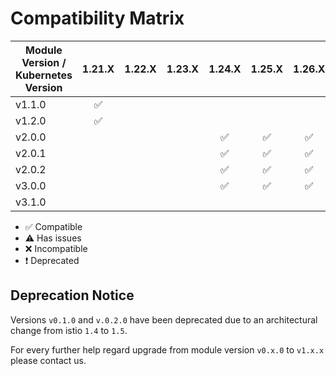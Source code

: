 # Compatibility Matrix

| Module Version / Kubernetes Version |       1.21.X       |       1.22.X       |       1.23.X       |       1.24.X       |       1.25.X       |       1.26.X       |       1.27.X       |       1.28.X       |       1.29.X       |
| ----------------------------------- | :----------------: | :----------------: | :----------------: | :----------------: | :----------------: | :----------------: | :----------------: | :----------------: | :----------------: |
| v1.1.0                              | :white_check_mark: |                    |                    |                    |                    |                    |                    |                    |                    |
| v1.2.0                              | :white_check_mark: |                    |                    |                    |                    |                    |                    |                    |                    |
| v2.0.0                              |                    |                    |                    | :white_check_mark: | :white_check_mark: | :white_check_mark: | :white_check_mark: |                    |                    |
| v2.0.1                              |                    |                    |                    | :white_check_mark: | :white_check_mark: | :white_check_mark: | :white_check_mark: |                    |                    |
| v2.0.2                              |                    |                    |                    | :white_check_mark: | :white_check_mark: | :white_check_mark: | :white_check_mark: |                    |                    |
| v3.0.0                              |                    |                    |                    | :white_check_mark: | :white_check_mark: | :white_check_mark: | :white_check_mark: |                    |                    |
| v3.1.0                              |                    |                    |                    |                    |                    |                    | :white_check_mark: | :white_check_mark: | :white_check_mark: |

- :white_check_mark: Compatible
- :warning: Has issues
- :x: Incompatible
- :exclamation: Deprecated

## Deprecation Notice

Versions `v0.1.0` and `v.0.2.0` have been deprecated due to an architectural change from istio `1.4` to `1.5`.

For every further help regard upgrade from module version `v0.x.0` to `v1.x.x` please contact us.
